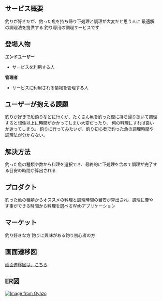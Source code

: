 ## サービス概要
釣りが好きだが、釣った魚を持ち帰り下処理と調理が大変だと思う人に
最適解の調理法を提供する
釣り専用の調理サービスです


## 登場人物
__エンドユーザー__
  - サービスを利用する人

__管理者__
  - サービスに利用される情報を管理する人


## ユーザーが抱える課題
釣りが好きで船釣りなどに行くが、たくさん魚を釣った際に持ち帰り捌いて調理すると想像以上に時間がかかってしまい大変だったり、
何の料理にすれば良いか迷ってしまう。
釣りに行ってみたいが、釣り初心者で釣った魚の調理時間や調理法が分からない。


## 解決方法
釣った魚の種類や数から料理を選択でき、最終的に下処理を含めて調理が完了する目安の時間が算出される


## プロダクト
釣った魚の種類からオススメの料理と調理時間の目安が算出され、調理に費やす事ができる時間から料理を選べるWebアプリケーション


## マーケット
釣り好きな方
釣りに興味がある釣り初心者の方


## 画面遷移図
[画面遷移図は、こちら](https://www.figma.com/file/pvYYIfp4SHRJADhbdY0Xgh/画面遷移図?node-id=0%3A1)

## ER図
[![Image from Gyazo](https://i.gyazo.com/40ea4ff8f452be4702fb2c8478a6bcb3.png)](https://gyazo.com/40ea4ff8f452be4702fb2c8478a6bcb3)